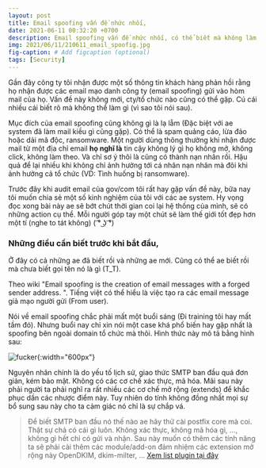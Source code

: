 ```yaml
---
layout: post
title: Email spoofing vấn đề nhức nhối,
date: 2021-06-11 00:32:20 +0700
description: Email spoofing vấn đề nhức nhối, có thể biết mà không làm,
img: 2021/06/11/210611_email_spoofig.jpg
fig-caption: # Add figcaption (optional)
tags: [Security]
---
```


Gần đây công ty tôi nhận được một số thông tin khách hàng phản hồi rằng họ nhận được các email mạo danh công ty (email spoofing) gửi vào hòm mail của họ. Vấn đề này không mới, cty/tổ chức nào cũng có thể gặp. Cú cái nhiều cái biết rõ mà không thể làm gì (vì sao tôi nói sau).

Mục đích của email spoofing cũng không gì là lạ lẫm (Đặc biệt với ae system đã làm mail kiều gì cũng gặp). Có thể là spam quảng cáo, lừa đảo hoặc dải mã độc, ransomware. Một người dùng thông thường khi nhận được mail từ một địa chỉ email **họ nghĩ là** tin cậy không lý gì họ không mở, không click, không làm theo. Và chỉ sơ ý thôi là cũng có thành nạn nhân rồi. Hậu quả để lại nhiều khi không chỉ ảnh hưởng tới cá nhân nạn nhân mà đôi khi ảnh hưởng cả tổ chức (VD: Tình huống bị ransomware).

Trước đây khi audit email của gov/com tôi rất hay gặp vấn đề này, bữa nay tôi muốn chia sẻ một số kinh nghiệm của tôi với các ae system. Hy vọng đọc xong bài này ae sẽ bớt chút thời gian coi lại hệ thống của mình, sẽ có những action cụ thể. Mỗi người góp tay một chút sẽ làm thế giới tốt đẹp hơn một tí (nghe to tát không)  ( ͡° ͜ʖ ͡°)

### Những điều cần biết trước khi bắt đầu,

Ở đây có cả những ae đã biết rồi và những ae mới. Cũng có thể ae biết rồi mà chưa biết gọi tên nó là gì (T_T).

Theo wiki "Email spoofing is the creation of email messages with a forged sender address. ". Tiếng việt có thể hiểu là việc tạo ra các email message giả mạo người gửi (From user).

Nói về email spoofing chắc phải mất một buổi sáng (Đi training tôi hay mất tầm đó). Nhưng buổi nay chỉ xin nói một case khá phổ biến hay gặp nhất là spoofing bên ngoài domain tổ chức mà thôi. Hình thức này mô tả bằng hình sau:

![fucker]( {{site.url}}/assets/img/2021/06/11/210611_fake_mail.png){:width="600px"}

Nguyên nhân chính là do yếu tố lịch sử, giao thức SMTP ban đầu quá đơn giản, kém bảo mật. Không có các cơ chế xác thực, mã hóa. Mãi sau này phải người ta phải nghĩ ra rất nhiều các cơ chế mở rộng (extends) để khắc phục dần các nhược điểm này. Tuy nhiên do tính không đồng nhất mọi sự bổ sung sau này cho ta cảm giác nó chỉ là sự chắp vá.

>Để biết SMTP ban đầu nó thế nào ae hãy thử cài postfix core mà coi. Thật sự chả có cái gì luôn. Không xác thực, không mã hóa gì, ..., không gì hết chỉ có gửi và nhận. Sau này muốn có thêm các tính năng ta sẽ phải cài thêm các module/add-on đảm nhiệm các extension mở rộng này OpenDKIM, dkim-milter, ... [Xem list plugin tại đây](http://www.postfix.org/addon.html#auth) 




